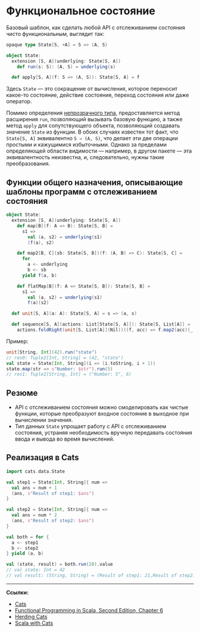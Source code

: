 # Функциональное состояние

Базовый шаблон, как сделать любой API с отслеживанием состояния чисто функциональным, выглядит так:

```scala
opaque type State[S, +A] = S => (A, S)

object State:
  extension [S, A](underlying: State[S, A])
    def run(s: S): (A, S) = underlying(s)

  def apply[S, A](f: S => (A, S)): State[S, A] = f
```

Здесь `State` — это сокращение от вычисления, которое переносит какое-то состояние, действие состояния, 
переход состояния или даже оператор. 

Помимо определения [непрозрачного типа](https://scalabook.gitflic.space/docs/scala/type-system/types-opaque), 
предоставляется метод расширения `run`, позволяющий вызывать базовую функцию, 
а также метод `apply` для сопутствующего объекта, позволяющий создавать значение `State` из функции. 
В обоих случаях известен тот факт, что `State[S, A]` эквивалентно `S ⇒ (A, S)`, 
что делает эти две операции простыми и кажущимися избыточными. 
Однако за пределами определяющей области видимости — например, в другом пакете — эта эквивалентность неизвестна, 
и, следовательно, нужны такие преобразования. 

## Функции общего назначения, описывающие шаблоны программ с отслеживанием состояния

```scala
object State:
  extension [S, A](underlying: State[S, A])
    def map[B](f: A => B): State[S, B] =
      s1 =>
        val (a, s2) = underlying(s1)
        (f(a), s2)

    def map2[B, C](sb: State[S, B])(f: (A, B) => C): State[S, C] =
      for
        a <- underlying
        b <- sb
      yield f(a, b)

    def flatMap[B](f: A => State[S, B]): State[S, B] =
      s1 =>
        val (a, s2) = underlying(s1)
        f(a)(s2)

  def unit[S, A](a: A): State[S, A] = s => (a, s)

  def sequence[S, A](actions: List[State[S, A]]): State[S, List[A]] =
    actions.foldRight(unit[S, List[A]](Nil))((f, acc) => f.map2(acc)(_ :: _))
```

Пример:

```scala
unit[String, Int](42).run("state")
// res0: Tuple2[Int, String] = (42, "state")
val state = State[Int, String](i => (i.toString, i + 1))
state.map(str => s"Number: $str").run(5)
// res1: Tuple2[String, Int] = ("Number: 5", 6)
```

## Резюме

- API с отслеживанием состояния можно смоделировать как чистые функции, 
которые преобразуют входное состояние в выходное при вычислении значения.
- Тип данных `State` упрощает работу с API с отслеживанием состояния, 
устраняя необходимость вручную передавать состояния ввода и вывода во время вычислений.


## Реализация в Cats

```scala
import cats.data.State

val step1 = State[Int, String]{ num =>
  val ans = num + 1
  (ans, s"Result of step1: $ans")
}

val step2 = State[Int, String]{ num =>
  val ans = num * 2
  (ans, s"Result of step2: $ans")
}

val both = for {
  a <- step1
  b <- step2
} yield (a, b)

val (state, result) = both.run(20).value
// val state: Int = 42
// val result: (String, String) = (Result of step1: 21,Result of step2: 42)
```


---

**Ссылки:**

- [Cats](https://typelevel.org/cats/datatypes/state.html)
- [Functional Programming in Scala, Second Edition, Chapter 6](https://www.manning.com/books/functional-programming-in-scala-second-edition?query=Functional%20Programming%20in%20Scala,%20Second%20Edition)
- [Herding Cats](http://eed3si9n.com/herding-cats/State.html)
- [Scala with Cats](https://www.scalawithcats.com/dist/scala-with-cats.html#the-state-monad)
